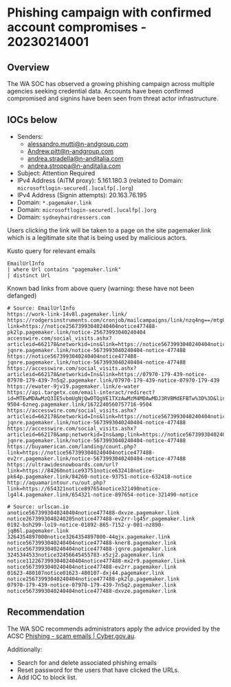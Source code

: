 # Phishing campaign with confirmed account compromises - 20230214001

## Overview
The WA SOC has observed a growing phishing campaign across multiple agencies seeking credential data. Accounts have been confirmed compromised and signins have been seen from threat actor infrastructure.

## IOCs below

- Senders:
    - alessandro.mutti@n-andgroup.com
    - Andrew.pitt@n-andgroup.com
    - andrea.stradella@n-anditalia.com
    - andrea.stroppa@n-anditalia.com
- Subject: Attention Required
- IPv4 Address (AiTM proxy): 5.161.180.3 (related to Domain: `microsoftlogin-secured[.]ucalfp[.]org`)
- IPv4 Address (Signin attempts): 20.163.76.195
- Domain: `*.pagemaker.link`
- Domain: `microsoftlogin-secured[.]ucalfp[.]org`
- Domain: `sydneyhairdressers.com`

Users clicking the link will be taken to a page on the site pagemaker.link which is a legitimate site that is being used by malicious actors.

Kusto query for relevant emails
```kusto
EmailUrlInfo
| where Url contains "pagemaker.link"
| distinct Url
```

Known bad links from above query (warning: these have not been defanged)
```
# Source: EmailUrlInfo
https://work-link-14v8l.pagemaker.link/
https://rodgersinstruments.com/cronjob/mailcampaigns/link/nzq4ng==/mtg0/?link=https://notice25673993040240404notice477488-pk2lp.pagemaker.link/notice-25673993040240404
accesswire.com/social_visits.ashx?articleid=662178&networkid=ins&link=https://notice5673993040240404notice477488-jqnre.pagemaker.link/notice-5673993040240404-notice-477488
https://notice5673993040240404notice477488-jqnre.pagemaker.link/notice-5673993040240404-notice-477488
https://accesswire.com/social_visits.ashx?articleid=662178&networkid=Ins&link=https://07970-179-439-notice-07970-179-439-7n5q2.pagemaker.link/07970-179-439-notice-07970-179-439
https://ewater-9jv19.pagemaker.link/e-water
https://api.targetx.com/email-interact/redirect?id=MTEwMDAwMzQ3IE5vbmUgNjQwOTQgVE1TXzAwMzM4MDAwMDJ3RVBMdEFBTw%3D%3D&link=https://1672240560757716-9504-6zneg.pagemaker.link/1672240560757716-9504
https://accesswire.com/social_visits.ashx?articleid=662178&networkid=Ins&link=https://notice5673993040240404notice477488-jqnre.pagemaker.link/notice-5673993040240404-notice-477488
https://accesswire.com/social_visits.ashx?articleid=662178&amp;networkid=Ins&amp;link=https://notice5673993040240404notice477488-jqnre.pagemaker.link/notice-5673993040240404-notice-477488
https://buyamerican.com/landing/count.php?link=https://notice5673993040240404notice477488-ev2rr.pagemaker.link/notice-5673993040240404-notice-477488
https://ultrawidesnowboards.com/url?link=https://84260notice93751notice632418notice-pk64p.pagemaker.link/84260-notice-93751-notice-632418-notice
http://aquamarintour.ru/out.php?link=https://654321notice897654notice321490notice-lg4l4.pagemaker.link/654321-notice-897654-notice-321490-notice

# Source: urlscan.io
anotice5673993040240404notice477488-dxvze.pagemaker.link
notice2673993040240205notice477488-ev2rr-lg45r.pagemaker.link
0192-bsh299-lo19-notice-01892-865-7152-y-001-nz890-jq86l.pagemaker.link
3264354897000notice3264354897000-44qjx.pagemaker.link
notice5673993040240404notice477488-kner8.pagemaker.link
notice5673993040240404notice477488-jqnre.pagemaker.link
3245344533notice32456645455783-x5zj2.pagemaker.link
notice1122673993040240404notice477488-mx2r9.pagemaker.link
notice5673993040240404notice477488-ev2rr.pagemaker.link
01623-480107notice01623-480107-dxj44.pagemaker.link
notice25673993040240404notice477488-pk2lp.pagemaker.link
07970-179-439-notice-07970-179-439-7n5q2.pagemaker.link
notice5673993040240404notice477488-dxvze.pagemaker.link
```

## Recommendation
The WA SOC recommends administrators apply the advice provided by the ACSC [Phishing - scam emails | Cyber.gov.au](https://www.cyber.gov.au/acsc/view-all-content/threats/phishing).

Additionally:
- Search for and delete associated phishing emails
- Reset password for the users that have clicked the URLs.
- Add IOC to block list.
